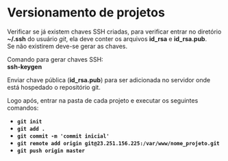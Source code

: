 # Versionamento de projetos

Verificar se já existem chaves SSH criadas, para verificar entrar no diretório **~/.ssh** do usuário _git_, ela deve conter
os arquivos **id_rsa** e **id_rsa.pub**.<br>
Se não existirem deve-se gerar as chaves.

Comando para gerar chaves SSH: <br>
**ssh-keygen**

Enviar chave pública (**id_rsa.pub**) para ser adicionada no servidor onde está hospedado o repositório git.

Logo após, entrar na pasta de cada projeto e executar os seguintes comandos:

* **`git init`**
* **`git add .`**
* **`git commit -m 'commit inicial'`**
* **`git remote add origin git@23.251.156.225:/var/www/nome_projeto.git`** 
* **`git push origin master`** 
